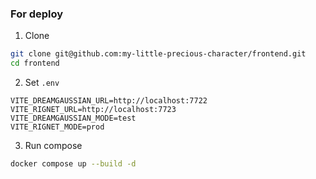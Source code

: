 ### For deploy
1. Clone
```bash
git clone git@github.com:my-little-precious-character/frontend.git
cd frontend
```
2. Set `.env`
```
VITE_DREAMGAUSSIAN_URL=http://localhost:7722
VITE_RIGNET_URL=http://localhost:7723
VITE_DREAMGAUSSIAN_MODE=test
VITE_RIGNET_MODE=prod
```

3. Run compose
```bash
docker compose up --build -d
```
